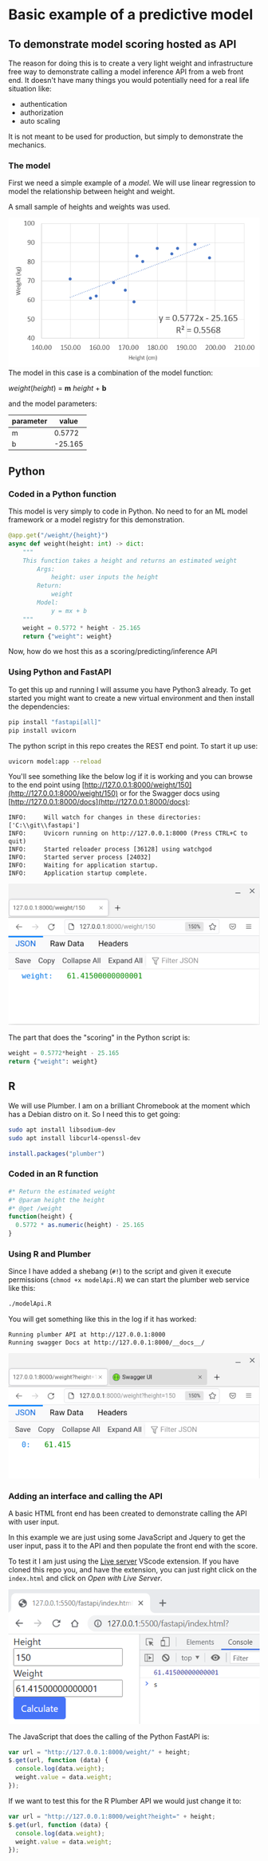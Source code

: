 # Basic example of a predictive model

## To demonstrate model scoring hosted as API

The reason for doing this is to create a very light weight and infrastructure free way to demonstrate calling a model inference API from a web front end. It doesn't have many things you would potentially need for a real life situation like:

- authentication
- authorization
- auto scaling

It is not meant to be used for production, but simply to demonstrate the mechanics.

### The model

First we need a simple example of a _model_. We will use linear regression to model the relationship between height and weight.

A small sample of heights and weights was used.

![](./img/height-weight-data.png)
The model in this case is a combination of the model function:

_weight_(_height_) = **m** _height_ + **b**

and the model parameters:

| parameter | value   |
| --------- | ------- |
| m         | 0.5772  |
| b         | -25.165 |

## Python
### Coded in a Python function

This model is very simply to code in Python. No need to for an ML model framework or a model registry for this demonstration.

```py
@app.get("/weight/{height}")
async def weight(height: int) -> dict:
    """
    This function takes a height and returns an estimated weight
        Args:
            height: user inputs the height
        Return:
            weight
        Model:
            y = mx + b
    """
    weight = 0.5772 * height - 25.165
    return {"weight": weight}
```

Now, how do we host this as a scoring/predicting/inference API

### Using Python and FastAPI

To get this up and running I will assume you have Python3 already. To get started you might want to create a new virtual environment and then install the dependencies:

```sh
pip install "fastapi[all]"
pip install uvicorn
```

The python script in this repo creates the REST end point.
To start it up use:

```sh
uvicorn model:app --reload
```

You'll see something like the below log if it is working and you can browse to the end point using [http://127.0.0.1:8000/weight/150](http://127.0.0.1:8000/weight/150) or for the Swagger docs using [http://127.0.0.1:8000/docs](http://127.0.0.1:8000/docs):

```log
INFO:     Will watch for changes in these directories: ['C:\\git\\fastapi']
INFO:     Uvicorn running on http://127.0.0.1:8000 (Press CTRL+C to quit)
INFO:     Started reloader process [36128] using watchgod
INFO:     Started server process [24032]
INFO:     Waiting for application startup.
INFO:     Application startup complete.
```

![](./img/fastapi-screenshot.png)

The part that does the "scoring" in the Python script is:

```py
weight = 0.5772*height - 25.165
return {"weight": weight}
```
## R

We will use Plumber.
I am on a brilliant Chromebook at the moment which has a Debian distro on it. So I need this to get going:

```bash
sudo apt install libsodium-dev
sudo apt install libcurl4-openssl-dev
```

```R
install.packages("plumber")
```

### Coded in an R function

```R
#* Return the estimated weight
#* @param height the height
#* @get /weight
function(height) {
  0.5772 * as.numeric(height) - 25.165
}
```

### Using R and Plumber

Since I have added a shebang (`#!`) to the script and given it execute permissions (`chmod +x modelApi.R`) we can start the plumber web service like this:

```sh
./modelApi.R
```

You will get something like this in the log if it has worked:

```log
Running plumber API at http://127.0.0.1:8000
Running swagger Docs at http://127.0.0.1:8000/__docs__/
```

![](./img/plumber-screenshot.png)
### Adding an interface and calling the API

A basic HTML front end has been created to demonstrate calling the API with user input.

In this example we are just using some JavaScript and Jquery to get the user input, pass it to the API and then populate the front end with the score.

To test it I am just using the [Live server](https://marketplace.visualstudio.com/items?itemName=ritwickdey.LiveServer) VScode extension. If you have cloned this repo you, and have the extension, you can just right click on the `index.html` and click on _Open with Live Server_.

![](./img/height-weight-frontend.png)

The JavaScript that does the calling of the Python FastAPI is:

```js
var url = "http://127.0.0.1:8000/weight/" + height;
$.get(url, function (data) {
  console.log(data.weight);
  weight.value = data.weight;
});
```

If we want to test this for the R Plumber API we would just change it to:

```js
var url = "http://127.0.0.1:8000/weight?height=" + height;
$.get(url, function (data) {
  console.log(data.weight);
  weight.value = data.weight;
});
```